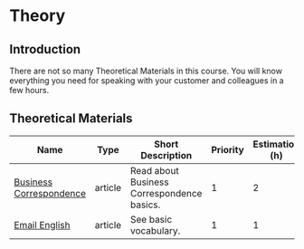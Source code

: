 # Theory

## Introduction

There are not so many Theoretical Materials in this course. You will
know everything you need for speaking with your customer and colleagues
in a few hours.

## Theoretical Materials

| Name                                                                          | Type         | Short Description                          | Priority | Estimation (h) |
| ----------------------------------------------------------------------------- | ------------ | ------------------------------------------ | -------- | -------------- |
| [Business Correspondence](https://www.toppr.com/guides/business-communication-and-ethics/business-correspondence/meaning-and-importance-of-business-correspondence) | article | Read about Business Correspondence basics. | 1        | 2              |
| [Email English](https://www.inenglishwithlove.com/blog/how-to-write-an-email-in-english)           | article     | See basic vocabulary.                      | 1        | 1              |
